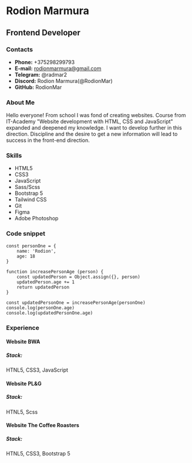 # Rodion Marmura

## Frontend Developer

### Contacts

* **Phone:** +375298299793
* **E-mail:** rodionmarmura@gmail.com
* **Telegram:** @radmar2 
* **Discord:** Rodion Marmura(@RodionMar) 
* **GitHub:** RodionMar 

### About Me

Hello everyone! From school I was fond of creating websites. Course from IT-Academy "Website development with HTML, CSS and JavaScript" expanded and deepened my knowledge. I want to develop further in this direction. Discipline and the desire to get a new information will lead to success in the front-end direction.

### Skills

* HTML5
* CSS3
* JavaScript
* Sass/Scss
* Bootstrap 5
* Tailwind CSS
* Git
* Figma
* Adobe Photoshop

### Code snippet

```
const personOne = {
    name: 'Rodion',
    age: 18
}

function increasePersonAge (person) {
    const updatedPerson = Object.assign({}, person)
    updatedPerson.age += 1
    return updatedPerson
}

const updatedPersonOne = increasePersonAge(personOne)
console.log(personOne.age)
console.log(updatedPersonOne.age)

```

### Experience

#### Website BWA

##### Stack:

HTNL5, CSS3, JavaScript

#### Website PL&G

##### Stack:

HTNL5, Scss

#### Website The Coffee Roasters

##### Stack:

HTNL5, CSS3, Bootstrap 5